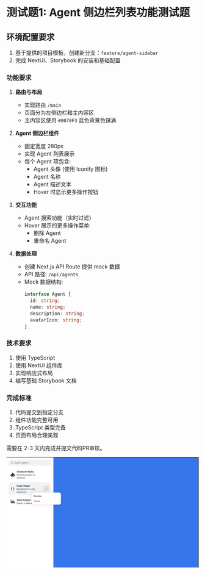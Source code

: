# 测试题1: Agent 侧边栏列表功能测试题

## 环境配置要求
1. 基于提供的项目模板，创建新分支：`feature/agent-sidebar`
2. 完成 NextUI、Storybook 的安装和基础配置

### 功能要求

1. **路由与布局**
   - 实现路由 `/main` 
   - 页面分为左侧边栏和主内容区
   - 主内容区使用 `#0070F3` 蓝色背景色铺满

2. **Agent 侧边栏组件**
   - 固定宽度 280px
   - 实现 Agent 列表展示
   - 每个 Agent 项包含:
     - Agent 头像 (使用 Iconify 图标)
     - Agent 名称
     - Agent 描述文本
     - Hover 时显示更多操作按钮

3. **交互功能**
   - Agent 搜索功能（实时过滤）
   - Hover 展示的更多操作菜单:
     - 删除 Agent
     - 重命名 Agent

4. **数据处理**
   - 创建 Next.js API Route 提供 mock 数据
   - API 路径: `/api/agents`
   - Mock 数据结构:
     ```typescript
     interface Agent {
       id: string;
       name: string;
       description: string;
       avatarIcon: string;
     }
     ```

### 技术要求
1. 使用 TypeScript 
2. 使用 NextUI 组件库
3. 实现响应式布局
4. 编写基础 Storybook 文档

### 完成标准
1. 代码提交到指定分支
2. 组件功能完整可用
3. TypeScript 类型完备
4. 页面布局合理美观


需要在 2-3 天内完成并提交代码PR审核。


![参考页面](image.png)
